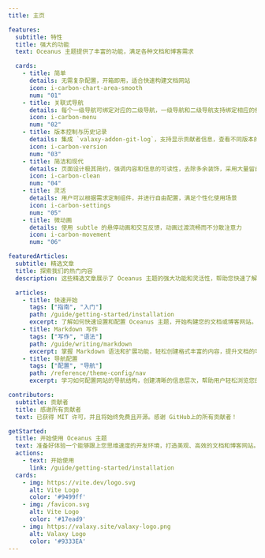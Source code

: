 ```yaml
---
title: 主页

features:
  subtitle: 特性
  title: 强大的功能
  text: Oceanus 主题提供了丰富的功能，满足各种文档和博客需求

  cards:
    - title: 简单
      details: 无需复杂配置，开箱即用，适合快速构建文档网站
      icon: i-carbon-chart-area-smooth
      num: "01"
    - title: 关联式导航
      details: 每个一级导航可绑定对应的二级导航，一级导航和二级导航支持绑定相应的侧边栏，形成清晰的导航结构
      icon: i-carbon-menu
      num: "02"
    - title: 版本控制与历史记录
      details: 集成 `valaxy-addon-git-log`，支持显示贡献者信息，查看不同版本的更改记录以及历史内容，便于追踪内容演变
      icon: i-carbon-version
      num: "03"
    - title: 简洁和现代
      details: 页面设计极其简约，强调内容和信息的可读性，去除多余装饰，采用大量留白以突出主要内容
      icon: i-carbon-clean
      num: "04"
    - title: 灵活
      details: 用户可以根据需求定制组件，并进行自由配置，满足个性化使用场景
      icon: i-carbon-settings
      num: "05"
    - title: 微动画
      details: 使用 subtle 的悬停动画和交互反馈，动画过渡流畅而不分散注意力
      icon: i-carbon-movement
      num: "06"

featuredArticles:
  subtitle: 精选文章
  title: 探索我们的热门内容
  description: 这些精选文章展示了 Oceanus 主题的强大功能和灵活性，帮助您快速了解如何充分利用这个主题。

  articles:
    - title: 快速开始
      tags: ["指南", "入门"]
      path: /guide/getting-started/installation
      excerpt: 了解如何快速设置和配置 Oceanus 主题，开始构建您的文档或博客网站。
    - title: Markdown 写作
      tags: ["写作", "语法"]
      path: /guide/writing/markdown
      excerpt: 掌握 Markdown 语法和扩展功能，轻松创建格式丰富的内容，提升文档的可读性和美观度。
    - title: 导航配置
      tags: ["配置", "导航"]
      path: /reference/theme-config/nav
      excerpt: 学习如何配置网站的导航结构，创建清晰的信息层次，帮助用户轻松浏览您的内容。

contributors:
  subtitle: 贡献者
  title: 感谢所有贡献者
  text: 已获得 MIT 许可，并且将始终免费且开源。感谢 GitHub上的所有贡献者！

getStarted:
  title: 开始使用 Oceanus 主题
  text: 准备好体验一个能够跟上您思维速度的开发环境，打造美观、高效的文档和博客网站。
  actions:
    - text: 开始使用
      link: /guide/getting-started/installation
  cards:
    - img: https://vite.dev/logo.svg
      alt: Vite Logo
      color: '#9499ff'
    - img: /favicon.svg
      alt: Vite Logo
      color: '#17ead9'
    - img: https://valaxy.site/valaxy-logo.png
      alt: Valaxy Logo
      color: '#9333EA'
---
```

